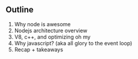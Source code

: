 ##  Outline

1. Why node is awesome
2. Nodejs architecture overview
3. V8, c++, and optimizing oh my
4. Why javascript? (aka all glory to the event loop)
5. Recap + takeaways
